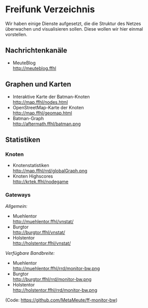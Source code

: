 # Freifunk Verzeichnis

Wir haben einige Dienste aufgesetzt, die die Struktur des Netzes überwachen und visualisieren sollen. Diese wollen wir hier einmal vorstellen.

## Nachrichtenkanäle

 * MeuteBlog<br>
   <http://meuteblog.ffhl>

## Graphen und Karten

 * Interaktive Karte der Batman-Knoten<br>
   <http://map.ffhl/nodes.html>
 * OpenStreetMap-Karte der Knoten<br>
   <http://map.ffhl/geomap.html>
 * Batman-Graph<br>
   <http://aftermath.ffhl/batman.png>

## Statistiken

### Knoten

 * Knotenstatistiken<br>
   <http://map.ffhl/rrd/globalGraph.png>
 * Knoten Highscores<br>
   <http://krtek.ffhl/nodegame>

### Gateways

_Allgemein:_

 * Muehlentor<br>
   <http://muehlentor.ffhl/vnstat/>
 * Burgtor<br>
   <http://burgtor.ffhl/vnstat/>
 * Holstentor<br>
   <http://holstentor.ffhl/vnstat/>

_Verfügbare Bandbreite:_

 * Muehlentor<br>
   <http://muehlentor.ffhl/rrd/monitor-bw.png>
 * Burgtor<br>
   <http://burgtor.ffhl/rrd/monitor-bw.png>
 * Holstentor<br>
   <http://holstentor.ffhl/rrd/monitor-bw.png>

(Code: <https://github.com/MetaMeute/ff-monitor-bw>)
